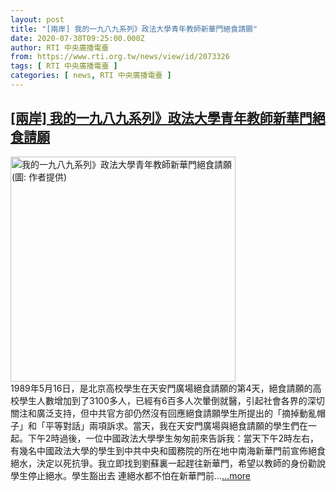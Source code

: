 ```yaml
---
layout: post
title: "[兩岸] 我的一九八九系列》政法大學青年教師新華門絕食請願"
date: 2020-07-30T09:25:00.000Z
author: RTI 中央廣播電臺
from: https://www.rti.org.tw/news/view/id/2073326
tags: [ RTI 中央廣播電臺 ]
categories: [ news, RTI 中央廣播電臺 ]
---
```

<!--1596101100000-->
[[兩岸] 我的一九八九系列》政法大學青年教師新華門絕食請願](https://www.rti.org.tw/news/view/id/2073326)
------

<div>
<img src="https://static.rti.org.tw/assets/thumbnails/2020/07/24/2f24035d4cf26715fff8bf78d5439e19.jpg" width="360" alt="我的一九八九系列》政法大學青年教師新華門絕食請願 (圖: 作者提供)" title="我的一九八九系列》政法大學青年教師新華門絕食請願 (圖: 作者提供)"><br>1989年5月16日，是北京高校學生在天安門廣場絕食請願的第4天，絕食請願的高校學生人數增加到了3100多人，已經有6百多人次暈倒就醫，引起社會各界的深切關注和廣泛支持，但中共官方卻仍然沒有回應絕食請願學生所提出的「摘掉動亂帽子」和「平等對話」兩項訴求。當天，我在天安門廣場與絕食請願的學生們在一起。下午2時過後，一位中國政法大學學生匆匆前來告訴我：當天下午2時左右，有幾名中國政法大學的學生到中共中央和國務院的所在地中南海新華門前宣佈絕食絕水，決定以死抗爭。我立即找到劉蘇裏一起趕往新華門，希望以教師的身份勸說學生停止絕水。學生豁出去 連絕水都不怕在新華門前...<a target="_blank" href="https://www.rti.org.tw/news/view/id/2073326">...more</a>
</div>

